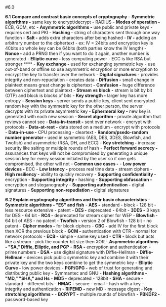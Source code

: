  #6.0

   **6.1 Compare and contrast basic concepts of cryptography** 
        - **Symmetric algorithms -** same key to encrypt/decrypt - RADIUS
        - **Modes of operation -** ECB, GCM, etc
        - **Asymmetric algorithms -** use public and private keys - requires cert and PKI
        - **Hashing -** string of characters sent through one way function
        - **Salt -** adds extra characters after being hashed
        - **IV -** adding an arbitrary number to the ciphertext - ex: IV = 24bits and encryption key is 40bits so whole key can be 64bits (both parties know the IV length)
        - **Nonce -** add a PRNG then if you want to do it again, another number is generated
        - **Elliptic curve -** less computing power - ECC is like RSA but stronger ****
        - **Key exchange -** used for exchanging symmetric key - use out-of-band or offline so use asymmetric encryption or more encryption to encrypt the key to transfer over the network
        - **Digital signatures -** provides integrity and non-repudiation - creates data
        - **Diffusion -** small change in plaintext means great change is ciphertext
        - **Confusion -** huge difference between ciphertext and plaintext
        - **Stream vs block -** stream is bit by bit (OTP) and block is blocks of bits
        - **Key strength -** larger key has more entropy
        - **Session keys -** server sends a public key, client sent encrypted random key with the symmetric key for the other person, the server decrypts with its private asymmetric key
        - **Ephermeral key -** new key is generated with each new session
        - **Secret algorithm -** private algorithm that reviews cannot see
        - **Data-in-transit -** sent over network - encrypt with protocols
        - **Data-at-rest -** data stored on a medium - encrypt with protocols
        - **Data-in-use -** CPU processing - cleartext
        - **Random/psedo-random number generator -** used in symmetric (AES, DES, 3DES, Blowfish, and Twofish) and asymmetric (RSA, DH, and ECC)
        - **Key stretching -** increase security like salting or multiple rounds of hash
        - **Perfect forward secrecy -** assurances that keys will not be compromised by generating a unique session key for every session initiated by the user so if one gets compromised, the other will not
        - **Common use cases -**
            - **Low power devices -** ECC
            - **Low latency -** process real time data - stream ciphers
            - **High resiliency -** ability to quickly recovery
            - **Supporting confidentiality -** encryption
            - **Supporting integrity -** hashing
            - **Supporting obfuscation -** encryption and steganography
            - **Supporting authentication -** digital signatures
            - **Supporting non-repudiation -** digital signatures

   **6.2 Explain cryptography algorithms and their basic characteristics** 
        - **Symmetric algorithms - "ES" and fish**
            - **AES -** standard - block - 128 bit - less resource extensive - patent
            - **DES -** deprecated - 64bit
            - **3DES -** 3 keys for DES - 64 bit
            - **RC4 -** deprecated for stream cipher for WEP
            - **Blowfish -** 64 bit of AES - no patent
            - **Twofish -** version 2 of Blowfish - 128 bit - no patent
        - **Cipher modes -** for block ciphers
            - **CBC -** add IV for the first block then XOR the previous block
            - **GCM -** authentication with CTR - normal for network protocols
            - **ECB -** simple - same key used
            - **CTR -** block but acts like a stream - pick the counter bit size then XOR
        - **Asymmetric algorithms - "SA," Diffie, Elliptic, and PGP**
            - **RSA -** encryption and authentication - prime numbers
            - **DSA -** use digital signature with Diffie-Hellman
            - **Diffie-Hellman -** devices pick public symmetric key and combine it with their private key and the two keys combine to get the symmetric key
            - **Elliptic Curve -** low power devices
            - **PGP/GPG -** web of trust for generating and distributing public key - Symmantec and GNU
        - **Hashing algorithms - "MD," "SHA," and Hs**
            - **MD5 -** deprecated - 128bit
            - **SHA -** secure - standard - different bits
            - **HMAC -** secure - email - hash with a key - integrity and authentication
            - **RIPEMD -** new MD - message digest
        - **Key stretching algorithms -**
            - **BCRYPT -** multiple rounds of blowfish
            - **PBKDF2 -** password-based key
